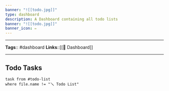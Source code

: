 ```yaml
---
banner: "![[todo.jpg]]"
type: dashboard
description: A Dashboard containing all todo lists
banner: "![[todo.jpg]]"
banner_icon: ✏️
---
```


---
**Tags**:: #dashboard
**Links**::[[📰 Dashboard]]

---

## Todo Tasks


```dataview
task from #todo-list 
where file.name != "🪛 Todo List"
```